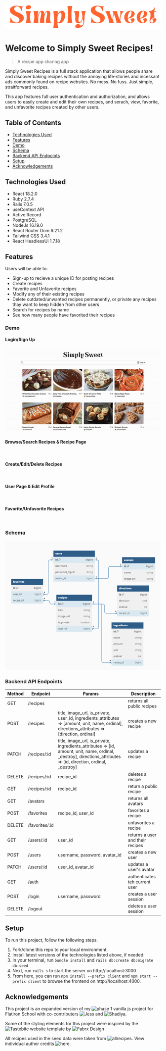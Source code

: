 # ![](https://github.com/alexisfonte/simply-sweet/blob/main/client/src/assets/Simply%20Sweet%20Logo%20Orange.png?raw=true)

# Welcome to Simply Sweet Recipes!

> A recipe app sharing app

Simply Sweet Recipes is a full stack application that allows people share and discover baking recipes without the annoying life-stories and incessant ads commonly found on recipe websites. No mess. No fuss. Just simple, straitforward recipes.

This app features full user authentication and authorization, and allows users to easily create and edit their own recipes, and serach, view, favorite, and unfavorite recipes created by other users.

## Table of Contents

- [Technologies Used](#technologies-used)
- [Features](#features)
- [Demo](#demo)
- [Schema](#schema)
- [Backend API Endpoints](#backend-api-endpoints)
- [Setup](#setup)
- [Acknowledgements](#acknowledgements)

## Technologies Used

- React 18.2.0
- Ruby 2.7.4
- Rails 7.0.5
- useContext API
- Active Record
- PostgreSQL
- NodeJs 16.19.0
- React Router Dom 6.21.2
- Tailwind CSS 3.4.1
- React HeadlessUi 1.7.18

## Features

Users will be able to:

- Sign-up to recieve a unique ID for posting recipes
- Create recipes
- Favorite and Unfavorite recipes
- Modify any of their existing recipes
- Delete outdated/unwanted recipes permanently, or private any recipes thay want to keep hidden from other users
- Search for recipes by name
- See how many people have favorited their recipes

### Demo

#### Login/Sign Up

![](/images/LoginSignUpDemo.gif)

#### Browse/Search Recipes & Recipe Page

![]()

#### Create/Edit/Delete Recipes

![]()

#### User Page & Edit Profile

![]()

#### Favorite/Unfavorite Recipes

![]()

### Schema

![Database Schema](/images/SchemaDiagram.png)

### Backend API Endpoints

| Method | Endpoint       | Params                                                                                                                                                           | Description                      |
| ------ | -------------- | ---------------------------------------------------------------------------------------------------------------------------------------------------------------- | -------------------------------- |
| GET    | /recipes       |                                                                                                                                                                  | returns all public recipes       |
| POST   | /recipes       | title, image_url, is_private, user_id, ingredients_attributes => [amount, unit, name, ordinal], directions_attributes => [direction, ordinal]                    | creates a new recipe             |
| PATCH  | /recipes/:id   | title, image_url, is_private, ingredients_attributes => [id, amount, unit, name, ordinal, _destroy], directions_attributes => [id, direction, ordinal, _destroy] | updates a recipe                 |
| DELETE | /recipes/:id   | recipe_id                                                                                                                                                        | deletes a recipe                 |
| GET    | /recipes/:id   | recipe_id                                                                                                                                                        | return a public recipe           |
| GET    | /avatars       |                                                                                                                                                                  | returns all avatars              |
| POST   | /favorites     | recipe_id, user_id                                                                                                                                               | favorites a recipe               |
| DELETE | /favorites/:id |                                                                                                                                                                  | unfavorites a recipe             |
| GET    | /users/:id     | user_id                                                                                                                                                          | returns a user and their recipes |
| POST   | /users         | username, password, avatar_id                                                                                                                                    | creates a new user               |
| PATCH  | /users/:id     | user_id, avatar_id                                                                                                                                               | updates a user's avatar          |
| GET    | /auth          |                                                                                                                                                                  | authenticates teh current user   |
| POST   | /login         | username, password                                                                                                                                               | creates a user session           |
| DELETE | /logout        |                                                                                                                                                                  | deletes a user session           |

## Setup

To run this project, follow the following steps.
1. Fork/clone this repo to your local environment.
2. Install latest versions of the technologies listed above, if needed.
3. In your terminal, run `bundle install` and `rails db:create db:migrate db:seed`
4. Next, run `rails s` to start the server on http://localhost:3000
5. From here, you can run `npm install --prefix client` and `npm start --prefix client` to browse the frontend on http://localhost:4000.

## Acknowledgements

This project is an expanded version of my ![phase 1 vanilla js project](https://github.com/alexisfonte/phase-1-project) for Flatiron School with co-contributers ![Jess](https://github.com/jawndrade) and ![Shadiya](https://github.com/Shadiya132).

Some of the styling elements for this project were inspired by the ![Tastebite website template](https://fabrx.co/tastebite-food-recipes-website-template/) by ![Fabrx Design](https://fabrx.co/)

All recipes used in the seed data were taken from ![allrecipes](https://www.allrecipes.com/). View individual author credits ![here](https://github.com/alexisfonte/simply-sweet/blob/main/db/seeds.rb).